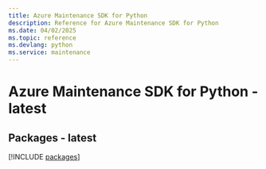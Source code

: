 ```yaml
---
title: Azure Maintenance SDK for Python
description: Reference for Azure Maintenance SDK for Python
ms.date: 04/02/2025
ms.topic: reference
ms.devlang: python
ms.service: maintenance
---
```

# Azure Maintenance SDK for Python - latest
## Packages - latest
[!INCLUDE [packages](maintenance-index.md)]
